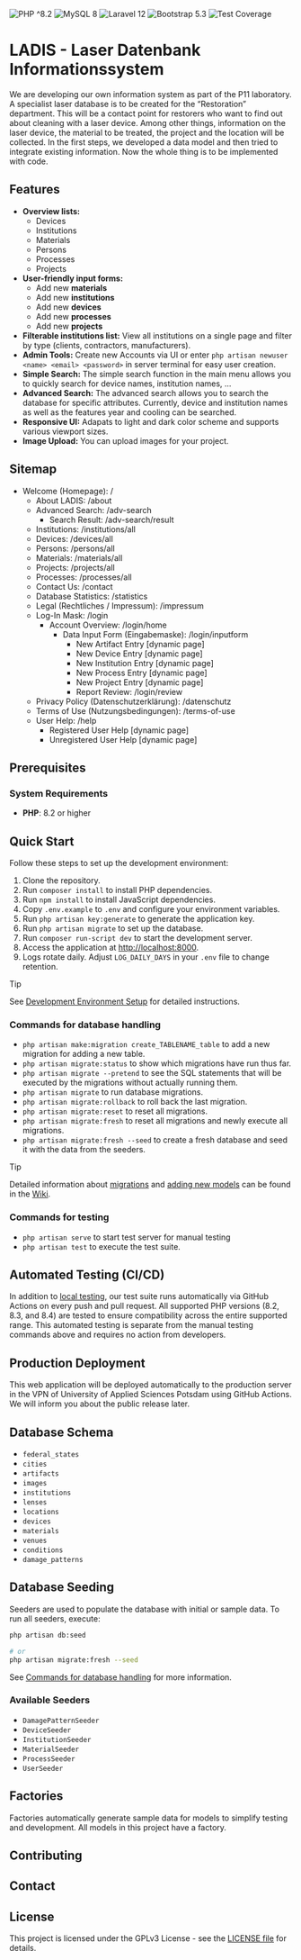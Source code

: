 ![PHP ^8.2](https://img.shields.io/badge/php-%5E8.2-blue?logo=php)
![MySQL 8](https://img.shields.io/badge/mysql-8.4-orange?logo=mysql&logoColor=white)
![Laravel 12](https://img.shields.io/badge/laravel-12-red?logo=laravel&style=flat)
![Bootstrap 5.3](https://img.shields.io/badge/bootstrap-5.3-563d7c?logo=bootstrap)
![Test Coverage](https://github.com/McNamara84/cleanup-laser-database/blob/image-data/coverage.svg?raw=true)

# LADIS - Laser Datenbank Informationssystem

We are developing our own information system as part of the P11 laboratory. A specialist laser database is to be created for the “Restoration” department. This will be a contact point for restorers who want to find out about cleaning with a laser device. Among other things, information on the laser device, the material to be treated, the project and the location will be collected. In the first steps, we developed a data model and then tried to integrate existing information. Now the whole thing is to be implemented with code.

## Features

- **Overview lists:**
  - Devices
  - Institutions
  - Materials
  - Persons
  - Processes
  - Projects
- **User-friendly input forms:**
  - Add new **materials**
  - Add new **institutions**
  - Add new **devices**
  - Add new **processes**
  - Add new **projects**
- **Filterable institutions list:** View all institutions on a single page and filter by type (clients, contractors, manufacturers).
- **Admin Tools:** Create new Accounts via UI or enter `php artisan newuser <name> <email> <password>` in server terminal for easy user creation.
- **Simple Search:** The simple search function in the main menu allows you to quickly search for device names, institution names, ...
- **Advanced Search:** The advanced search allows you to search the database for specific attributes. Currently, device and institution names as well as the features year and cooling can be searched.
- **Responsive UI:** Adapats to light and dark color scheme and supports various viewport sizes.
- **Image Upload:** You can upload images for your project.

## Sitemap

- Welcome (Homepage): /
  - About LADIS: /about
  - Advanced Search: /adv-search
    - Search Result: /adv-search/result
  - Institutions: /institutions/all
  - Devices: /devices/all
  - Persons: /persons/all
  - Materials: /materials/all
  - Projects: /projects/all
  - Processes: /processes/all
  - Contact Us: /contact
  - Database Statistics: /statistics
  - Legal (Rechtliches / Impressum): /impressum
  - Log-In Mask: /login
    - Account Overview: /login/home
      - Data Input Form (Eingabemaske): /login/inputform
        - New Artifact Entry [dynamic page]
        - New Device Entry [dynamic page]
        - New Institution Entry [dynamic page]
        - New Process Entry [dynamic page]
        - New Project Entry [dynamic page]
        - Report Review: /login/review
  - Privacy Policy (Datenschutzerklärung): /datenschutz
  - Terms of Use (Nutzungsbedingungen): /terms-of-use
  - User Help: /help
    - Registered User Help [dynamic page]
    - Unregistered User Help [dynamic page]

## Prerequisites

### System Requirements

- **PHP**: 8.2 or higher

## Quick Start

Follow these steps to set up the development environment:

1. Clone the repository.
2. Run `composer install` to install PHP dependencies.
3. Run `npm install` to install JavaScript dependencies.
4. Copy `.env.example` to `.env` and configure your environment variables.
5. Run `php artisan key:generate` to generate the application key.
6. Run `php artisan migrate` to set up the database.
7. Run `composer run-script dev` to start the development server.
8. Access the application at [http://localhost:8000](http://localhost:8000).
9. Logs rotate daily. Adjust `LOG_DAILY_DAYS` in your `.env` file to change retention.

> [!TIP]
> See [Development Environment Setup](https://github.com/McNamara84/cleanup-laser-database/wiki/Development-Environment-Setup) for detailed instructions.

### Commands for database handling

- `php artisan make:migration create_TABLENAME_table` to add a new migration for adding a new table.
- `php artisan migrate:status` to show which migrations have run thus far.
- `php artisan migrate --pretend` to see the SQL statements that will be executed by the migrations without actually running them.
- `php artisan migrate` to run database migrations.
- `php artisan migrate:rollback` to roll back the last migration.
- `php artisan migrate:reset` to reset all migrations.
- `php artisan migrate:fresh` to reset all migrations and newly execute all migrations.
- `php artisan migrate:fresh --seed` to create a fresh database and seed it with the data from the seeders.

> [!TIP]
> Detailed information about [migrations](https://github.com/McNamara84/cleanup-laser-database/wiki/Adding-a-new-table-with-a-new-migration) and [adding new models](https://github.com/McNamara84/cleanup-laser-database/wiki/Adding-new-models) can be found in the [Wiki](https://github.com/McNamara84/cleanup-laser-database/wiki).

### Commands for testing

- `php artisan serve` to start test server for manual testing
- `php artisan test` to execute the test suite.

## Automated Testing (CI/CD)

In addition to [local testing](#commands-for-testing), our test suite runs automatically via GitHub Actions on every push and pull request. All supported PHP versions (8.2, 8.3, and 8.4) are tested to ensure compatibility across the entire supported range. This automated testing is separate from the manual testing commands above and requires no action from developers.

## Production Deployment

This web application will be deployed automatically to the production server in the VPN of University of Applied Sciences Potsdam using GitHub Actions. We will inform you about the public release later.

## Database Schema

<!-- Introduction text for the db schema here -->

- `federal_states`
- `cities`
- `artifacts`
- `images`
- `institutions`
- `lenses`
- `locations`
- `devices`
- `materials`
- `venues`
- `conditions`
- `damage_patterns`

## Database Seeding

Seeders are used to populate the database with initial or sample data. To run all seeders, execute:

```bash
php artisan db:seed

# or
php artisan migrate:fresh --seed
```

See [Commands for database handling](#commands-for-database-handling) for more information.

### Available Seeders

- `DamagePatternSeeder`
- `DeviceSeeder`
- `InstitutionSeeder`
- `MaterialSeeder`
- `ProcessSeeder`
- `UserSeeder`

## Factories

Factories automatically generate sample data for models to simplify testing and development. All models in this project have a factory.

## Contributing

<!-- Summarized conributing guidelines here -->

## Contact

<!-- Add contact information -->

## License

This project is licensed under the GPLv3 License - see the [LICENSE file](https://github.com/McNamara84/ladis/blob/doc/code-license/LICENSE) for details.
